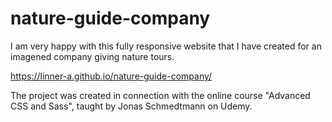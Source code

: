 # nature-guide-company
I am very happy with this fully responsive website that I have created for an imagened company giving nature tours.

https://linner-a.github.io/nature-guide-company/

The project was created in connection with the online course "Advanced CSS and Sass", taught by Jonas Schmedtmann on Udemy. 
